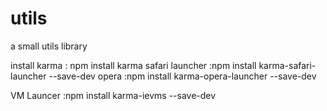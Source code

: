 utils
=====

a small utils library 


install
karma						: npm install karma
safari launcher	:npm install karma-safari-launcher --save-dev
opera						:npm install karma-opera-launcher --save-dev

VM Launcer			:npm install karma-ievms --save-dev